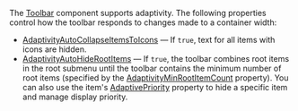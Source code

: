 The [Toolbar](https://docs.devexpress.com/Blazor/DevExpress.Blazor.DxToolbar) component supports adaptivity. The following properties control how the toolbar responds to changes made to a container width:

*   [AdaptivityAutoCollapseItemsToIcons](https://docs.devexpress.com/Blazor/DevExpress.Blazor.DxToolbar.AdaptivityAutoCollapseItemsToIcons) — If `true`, text for all items with icons are hidden.
*   [AdaptivityAutoHideRootItems](https://docs.devexpress.com/Blazor/DevExpress.Blazor.DxToolbar.AdaptivityAutoHideRootItems) — If `true`, the toolbar combines root items in the root submenu until the toolbar contains the minimum number of root items (specified by the [AdaptivityMinRootItemCount](https://docs.devexpress.com/Blazor/DevExpress.Blazor.DxToolbar.AdaptivityMinRootItemCount) property). You can also use the item's [AdaptivePriority](https://docs.devexpress.com/Blazor/DevExpress.Blazor.Base.DxToolbarItemBase.AdaptivePriority) property to hide a specific item and manage display priority.

